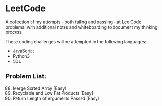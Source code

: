 # LeetCode
A collection of my attempts - both failing and passing - at LeetCode problems: with additional notes and whiteboarding to document my thinking process

These coding challenges will be attempted in the following languages:
- JavaScript
- Python3
- SQL

## Problem List:
88. Merge Sorted Array [Easy]
1757. Recyclable and Low Fat Products [Easy]
2703. Return Length of Arguments Passed [Easy]